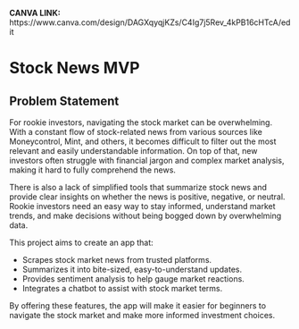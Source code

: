 <!DOCTYPE html>
<html lang="en">
<head>
    <meta charset="UTF-8">
    <meta name="viewport" content="width=device-width, initial-scale=1.0">
    
</head>
<body>
<p><b>CANVA LINK: </b>https://www.canva.com/design/DAGXqyqjKZs/C4Ig7j5Rev_4kPB16cHTcA/edit</p>

<h1>Stock News MVP</h1>

 <h2>Problem Statement</h2>

<p>For rookie investors, navigating the stock market can be overwhelming. With a constant flow of stock-related news from various sources like Moneycontrol, Mint, and others, it becomes difficult to filter out the most relevant and easily understandable information. On top of that, new investors often struggle with financial jargon and complex market analysis, making it hard to fully comprehend the news.</p>

 <p>There is also a lack of simplified tools that summarize stock news and provide clear insights on whether the news is positive, negative, or neutral. Rookie investors need an easy way to stay informed, understand market trends, and make decisions without being bogged down by overwhelming data.</p>

 <p>This project aims to create an app that:</p>
    <ul>
        <li>Scrapes stock market news from trusted platforms.</li>
        <li>Summarizes it into bite-sized, easy-to-understand updates.</li>
        <li>Provides sentiment analysis to help gauge market reactions.</li>
        <li>Integrates a chatbot to assist with stock market terms.</li>
    </ul>

<p>By offering these features, the app will make it easier for beginners to navigate the stock market and make more informed investment choices.</p>

</body>
</html>
